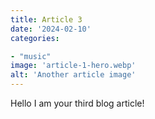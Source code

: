 ```yaml
---
title: Article 3
date: '2024-02-10'
categories:

- "music"
image: 'article-1-hero.webp'
alt: 'Another article image'
---
```


Hello I am your third blog article!
